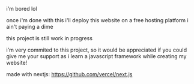 i'm bored lol

once i'm done with this i'll deploy this website on a free hosting platform i ain't paying a dime

this project is still work in progress

i'm very commited to this project, so it would be appreciated if you could give me your support as i learn a javascript framework while creating my website!

made with nextjs: https://github.com/vercel/next.js
